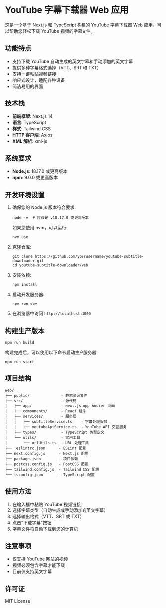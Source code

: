 # YouTube 字幕下载器 Web 应用

这是一个基于 Next.js 和 TypeScript 构建的 YouTube 字幕下载器 Web 应用，可以帮助您轻松下载 YouTube 视频的字幕文件。

## 功能特点

- 支持下载 YouTube 自动生成的英文字幕和手动添加的英文字幕
- 提供多种字幕格式选择（VTT、SRT 和 TXT）
- 支持一键粘贴视频链接
- 响应式设计，适配各种设备
- 简洁易用的界面

## 技术栈

- **前端框架**: Next.js 14
- **语言**: TypeScript
- **样式**: Tailwind CSS
- **HTTP 客户端**: Axios
- **XML 解析**: xml-js

## 系统要求

- **Node.js**: 18.17.0 或更高版本
- **npm**: 9.0.0 或更高版本

## 开发环境设置

1. 确保您的 Node.js 版本符合要求:




















































































































































































   ```
   node -v  # 应该是 v18.17.0 或更高版本
   ```
   如果您使用 nvm，可以运行:
   ```
   nvm use
   ```

2. 克隆仓库:
   ```
   git clone https://github.com/yourusername/youtube-subtitle-downloader.git
   cd youtube-subtitle-downloader/web
   ```

3. 安装依赖:
   ```
   npm install
   ```

4. 启动开发服务器:
   ```
   npm run dev
   ```

5. 在浏览器中访问 `http://localhost:3000`

## 构建生产版本

```
npm run build
```

构建完成后，可以使用以下命令启动生产服务器:

```
npm run start
```

## 项目结构

```
web/
├── public/              - 静态资源文件
├── src/                 - 源代码
│   ├── app/             - Next.js App Router 页面
│   ├── components/      - React 组件
│   ├── services/        - 服务层
│   │   ├── subtitleService.ts    - 字幕处理服务
│   │   ├── youtubeApiService.ts  - YouTube API 交互服务
│   ├── types/           - TypeScript 类型定义
│   └── utils/           - 实用工具
│       └── urlUtils.ts  - URL 处理工具
├── .eslintrc.json      - ESLint 配置
├── next.config.js      - Next.js 配置
├── package.json        - 项目依赖
├── postcss.config.js   - PostCSS 配置
├── tailwind.config.js  - Tailwind CSS 配置
└── tsconfig.json       - TypeScript 配置
```

## 使用方法

1. 在输入框中粘贴 YouTube 视频链接
2. 选择字幕类型（自动生成或手动添加的英文字幕）
3. 选择输出格式（VTT、SRT 或 TXT）
4. 点击"下载字幕"按钮
5. 字幕文件将自动下载到您的计算机

## 注意事项

- 仅支持 YouTube 网站的视频
- 视频必须包含字幕才能下载
- 目前仅支持英文字幕

## 许可证

MIT License